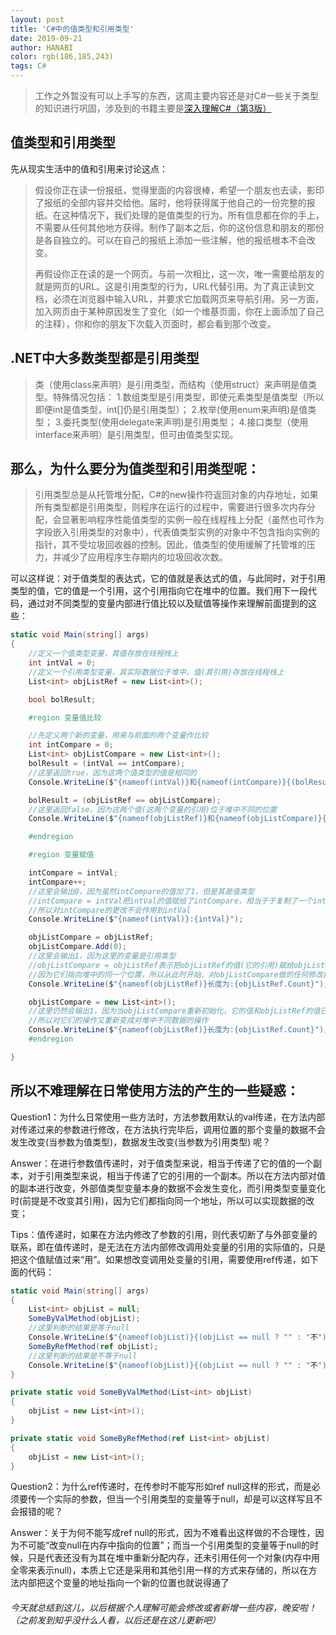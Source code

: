 ```yaml
---
layout: post
title: 'C#中的值类型和引用类型'
date: 2019-09-21
author: HANABI
color: rgb(186,185,243)
tags: C#
---
```

> 工作之外暂没有可以上手写的东西，这周主要内容还是对C#一些关于类型的知识进行巩固，涉及到的书籍主要是[深入理解C#（第3版）](https://book.douban.com/subject/25843328/)


## 值类型和引用类型

先从现实生活中的值和引用来讨论这点：
> 假设你正在读一份报纸，觉得里面的内容很棒，希望一个朋友也去读，影印了报纸的全部内容并交给他。届时，他将获得属于他自己的一份完整的报纸。在这种情况下，我们处理的是值类型的行为。所有信息都在你的手上，不需要从任何其他地方获得。制作了副本之后，你的这份信息和朋友的那份是各自独立的。可以在自己的报纸上添加一些注解，他的报纸根本不会改变。
>
> 再假设你正在读的是一个网页。与前一次相比，这一次，唯一需要给朋友的就是网页的URL。这是引用类型的行为，URL代替引用。为了真正读到文档，必须在浏览器中输入URL，并要求它加载网页来导航引用。另一方面，加入网页由于某种原因发生了变化（如一个维基页面，你在上面添加了自己的注释），你和你的朋友下次载入页面时，都会看到那个改变。


## .NET中大多数类型都是引用类型

> 类（使用class来声明）是引用类型，而结构（使用struct）来声明是值类型。特殊情况包括：
> 1.数组类型是引用类型，即使元素类型是值类型（所以即便int是值类型，int[]仍是引用类型）；
> 2.枚举(使用enum来声明)是值类型；
> 3.委托类型(使用delegate来声明)是引用类型；
> 4.接口类型（使用interface来声明）是引用类型，但可由值类型实现。


## 那么，为什么要分为值类型和引用类型呢： 

>  ​        引用类型总是从托管堆分配，C#的new操作符返回对象的内存地址，如果所有类型都是引用类型，则程序在运行的过程中，需要进行很多次内存分配，会显著影响程序性能
>  ​        值类型的实例一般在线程栈上分配（虽然也可作为字段嵌入引用类型的对象中），代表值类型实例的对象中不包含指向实例的指针，其不受垃圾回收器的控制。因此，值类型的使用缓解了托管堆的压力，并减少了应用程序生存期内的垃圾回收次数。



可以这样说：对于值类型的表达式，它的值就是表达式的值，与此同时，对于引用类型的值，它的值是一个引用，这个引用指向它在堆中的位置。我们用下一段代码，通过对不同类型的变量内部进行值比较以及赋值等操作来理解前面提到的这些：

```c#
static void Main(string[] args)
{
    //定义一个值类型变量，其值存放在线程栈上
    int intVal = 0;
    //定义一个引用类型变量，其实际数据位于堆中，值(其引用)存放在线程栈上
    List<int> objListRef = new List<int>();

    bool bolResult;

    #region 变量值比较

    //先定义两个新的变量，用来与前面的两个变量作比较
    int intCompare = 0;
    List<int> objListCompare = new List<int>();
    bolResult = (intVal == intCompare);
    //这里返回true，因为这两个值类型的值是相同的
    Console.WriteLine($"{nameof(intVal)}和{nameof(intCompare)}{(bolResult == true ? "" : "不")}相等");

    bolResult = (objListRef == objListCompare);
    //这里返回false，因为这两个值(这两个变量的引用)位于堆中不同的位置
    Console.WriteLine($"{nameof(objListRef)}和{nameof(objListCompare)}{(bolResult == true ? "" : "不")}相等");

    #endregion

    #region 变量赋值

    intCompare = intVal;
    intCompare++;
    //这里会输出0，因为虽然intCompare的值加了1，但是其是值类型
    //intCompare = intVal把intVal的值赋给了intCompare，相当于于复制了一个intVal，其值和intCompare相同
    //所以对intCompare的更改不会作用到intVal
    Console.WriteLine($"{nameof(intVal)}:{intVal}");

    objListCompare = objListRef;
    objListCompare.Add(0);
    //这里会输出1，因为这里的变量是引用类型
    //objListCompare = objListRef表示把objListRef的值(它的引用)赋给objListCompare
    //因为它们指向堆中的同一个位置，所以从此时开始，对objListCompare做的任何修改操作都会作用到objListRef
    Console.WriteLine($"{nameof(objListRef)}长度为:{objListRef.Count}");

    objListCompare = new List<int>();
    //这里仍然会输出1，因为当objListCompare重新初始化，它的值和objListRef的值已经不是指向堆中的同一个位置
    //所以对它们的操作又重新变成对堆中不同数据的操作
    Console.WriteLine($"{nameof(objListRef)}长度为:{objListRef.Count}");
    #endregion

}
```

## 所以不难理解在日常使用方法的产生的一些疑惑： 
Question1：为什么日常使用一些方法时，方法参数用默认的val传递，在方法内部对传递过来的参数进行修改，在方法执行完毕后，调用位置的那个变量的数据不会发生改变(当参数为值类型)，数据发生改变(当参数为引用类型) 呢？

Answer：在进行参数值传递时，对于值类型来说，相当于传递了它的值的一个副本，对于引用类型来说，相当于传递了它的引用的一个副本。所以在方法内部对值的副本进行改变，外部值类型变量本身的数据不会发生变化，而引用类型变量变化时(前提是不改变其引用)，因为它们都指向同一个地址，所以可以实现数据的改变；

Tips：值传递时，如果在方法内修改了参数的引用，则代表切断了与外部变量的联系，即在值传递时，是无法在方法内部修改调用处变量的引用的实际值的，只是把这个值赋值过来“用”。如果想改变调用处变量的引用，需要使用ref传递，如下面的代码：

```c#
static void Main(string[] args)
{
    List<int> objList = null;
    SomeByValMethod(objList);
    //这里判断的结果是等于null
    Console.WriteLine($"{nameof(objList)}{(objList == null ? "" : "不")}等于null");
    SomeByRefMethod(ref objList);
    //这里判断的结果是不等于null
    Console.WriteLine($"{nameof(objList)}{(objList == null ? "" : "不")}等于null");
}

private static void SomeByValMethod(List<int> objList)
{
    objList = new List<int>();
}

private static void SomeByRefMethod(ref List<int> objList)
{
    objList = new List<int>();
}
```

Question2：为什么ref传递时，在传参时不能写形如ref null这样的形式，而是必须要传一个实际的参数，但当一个引用类型的变量等于null，却是可以这样写且不会报错的呢？

Answer：关于为何不能写成ref null的形式，因为不难看出这样做的不合理性，因为不可能“改变null在内存中指向的位置”；而当一个引用类型的变量等于null的时候，只是代表还没有为其在堆中重新分配内存，还未引用任何一个对象(内存中用全零来表示null)，本质上它还是采用和其他引用一样的方式来存储的，所以在方法内部把这个变量的地址指向一个新的位置也就说得通了

###### 今天就总结到这儿，以后根据个人理解可能会修改或者新增一些内容，晚安啦！（之前发到知乎没什么人看，以后还是在这儿更新吧）
